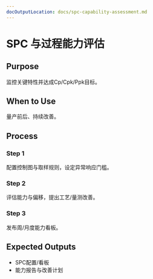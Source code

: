 ```yaml
---
docOutputLocation: docs/spc-capability-assessment.md
---
```


# SPC 与过程能力评估

## Purpose

监控关键特性并达成Cp/Cpk/Ppk目标。

## When to Use

量产前后、持续改善。

## Process

### Step 1

配置控制图与取样规则，设定异常响应门槛。

### Step 2

评估能力与偏移，提出工艺/量测改善。

### Step 3

发布周/月度能力看板。

## Expected Outputs

- SPC配置/看板
- 能力报告与改善计划
